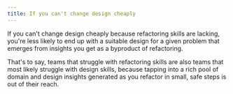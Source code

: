 ```yaml
---
title: If you can't change design cheaply
---
```

If you can't change design cheaply because refactoring skills are lacking, you're less likely to end up with a suitable design for a given problem that emerges from insights you get as a byproduct of refactoring.

That's to say, teams that struggle with refactoring skills are also teams that most likely struggle with design skills, because tapping into a rich pool of domain and design insights generated as you refactor in small, safe steps is out of their reach.

